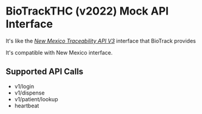 # BioTrackTHC (v2022) Mock API Interface

It's like the *[New Mexico Traceability API V3](https://documenter.getpostman.com/view/15944043/UVktqDR2)*  interface that BioTrack provides

It's compatible with New Mexico interface.

## Supported API Calls

* v1/login
* v1/dispense
* v1/patient/lookup
* heartbeat
